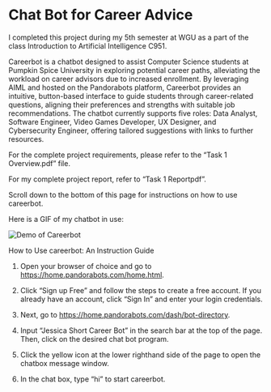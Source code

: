 # Chat Bot for Career Advice

I completed this project during my 5th semester at WGU as a part of the class Introduction to Artificial Intelligence C951.

Careerbot is a chatbot designed to assist Computer Science students at Pumpkin Spice University in exploring potential career paths, alleviating the workload on career advisors due to increased enrollment. By leveraging AIML and hosted on the Pandorabots platform, Careerbot provides an intuitive, button-based interface to guide students through career-related questions, aligning their preferences and strengths with suitable job recommendations. The chatbot currently supports five roles: Data Analyst, Software Engineer, Video Games Developer, UX Designer, and Cybersecurity Engineer, offering tailored suggestions with links to further resources. 

For the complete project requirements, please refer to the “Task 1 Overview.pdf” file.

For my complete project report, refer to “Task 1 Reportpdf”.

Scroll down to the bottom of this page for instructions on how to use careerbot.

Here is a GIF of my chatbot in use:

![Demo of Careerbot](1.gif)


How to Use careerbot: An Instruction Guide

1.	Open your browser of choice and go to https://home.pandorabots.com/home.html.

2.	Click “Sign up Free” and follow the steps to create a free account.  If you already have an account, click “Sign In” and enter your login credentials.

3.	Next, go to https://home.pandorabots.com/dash/bot-directory.

4.	Input “Jessica Short Career Bot” in the search bar at the top of the page.  Then, click on the desired chat bot program.

5.	Click the yellow icon at the lower righthand side of the page to open the chatbox message window.

6.	In the chat box, type “hi” to start careerbot.

